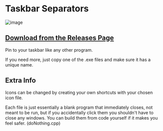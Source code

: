 # Taskbar Separators
![image](https://user-images.githubusercontent.com/25148746/168115219-8c21e7ee-f1d8-477b-9d06-aee6ea3c94d0.png)


## [Download from the Releases Page](https://github.com/SisterVersio/Taskbar-Separators/releases)

Pin to your taskbar like any other program.

If you need more, just copy one of the .exe files and make sure it has a unique name.

## Extra Info
Icons can be changed by creating your own shortcuts with your chosen icon file.

Each file is just essentially a blank program that immediately closes, not meant to be run, but if you accidentally click them you shouldn't have to close any windows.
You can build them from code yourself if it makes you feel safer. (doNothing.cpp)
